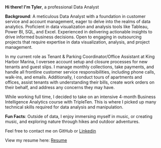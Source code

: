 **Hi there! I'm Tyler**, a professional Data Analyst

**Background**: A meticulous Data Analyst with a foundation in customer service and account management, eager to delve into the realms of data analytics. Proficient in data visualization and analysis tools like Tableau, Power BI, SQL, and Excel. Experienced in delivering actionable insights to drive informed business decisions. Open to engaging in outsourcing projects that require expertise in data visualization, analysis, and project management.

In my current role as Tenant & Parking Coordinator/Office Assistant at King Harbor Marina, I oversee account setup and closure processes for new tenants and guest slips. I manage monthly collections, take payments, and handle all frontline customer service responsibilities, including phone calls, walk-ins, and emails. Additionally, I conduct tours of apartments and offices, assist tenants with understanding their bills, create work orders on their behalf, and address any concerns they may have. 

While working full time, I decided to take on an intensive 4-month Business Intelligence Analytics course with TripleTen. This is where I picked up many technical skills required for data analysis and manipulation.

**Fun Facts**: Outside of data, I enjoy immersing myself in music, or creating music, and exploring nature through hikes and outdoor adventures.

Feel free to contact me on GitHub or [Linkedin](https://www.linkedin.com/in/tyler-turquand/)

View my resume here: [Resume](https://docs.google.com/document/d/1iE6YmNIIyReYwtW1FU046Bn5UFiQ53BM/edit?usp=sharing&ouid=100891947353116824402&rtpof=true&sd=true)

